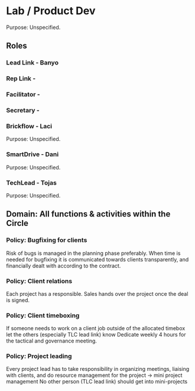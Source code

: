 # Lab / Product Dev
Purpose: Unspecified.

## Roles

### Lead Link - Banyo
### Rep Link -
### Facilitator -
### Secretary -

### Brickflow - Laci
Purpose: Unspecified.

### SmartDrive - Dani
Purpose: Unspecified.

### TechLead - Tojas
Purpose: Unspecified.


## Domain: All functions & activities within the Circle

### Policy: Bugfixing for clients
Risk of bugs is managed in the planning phase preferably. 
When time is needed for bugfixing it is communicated towards clients transparently, and financially dealt with according to the contract.

### Policy: Client relations
Each project has a responsible. 
Sales hands over the project once the deal is signed.

### Policy: Client timeboxing
If someone needs to work on a client job outside of the allocated timebox let the others (especially TLC lead link) know 
Dedicate weekly 4 hours for the tactical and governance meeting.

### Policy: Project leading
Every project lead has to take responsibility in organizing meetings, liaising with clients, and do resource management for the project → mini project management 
No other person (TLC lead link) should get into mini-projects

